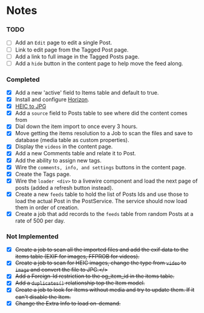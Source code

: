 # Notes

### TODO
- [ ] Add an `Edit` page to edit a single Post.
- [ ] Link to edit page from the Tagged Post page.
- [ ] Add a link to full image in the Tagged Posts page.
- [ ] Add a `hide` button in the content page to help move the feed along.

### Completed
- [x] Add a new 'active' field to Items table and default to true.
- [x] Install and configure [Horizon](https://laravel.com/docs/9.x/horizon).
- [x] [HEIC to JPG](https://blog.genijaho.dev/how-to-add-support-for-heic-images-with-imagemagick-in-php)
- [x] Add a `source` field to Posts table to see where did the content comes from
- [x] Dial down the item import to once every 3 hours.
- [x] Move getting the items resolution to a Job to scan the files and save to database (media table as custom properties).
- [x] Display the `videos` in the content page.
- [x] Add a new Comments table and relate it to Post.
- [x] Add the ability to assign new tags.
- [x] Wire the `comments, info, and settings` buttons in the content page.
- [X] Create the Tags page.
- [x] Wire the `loader <div>` to a livewire component and load the next page of posts (added a refresh button instead).
- [x] Create a new `feeds` table to hold the list of Posts Ids and use those to load the actual Post in the PostService. The service should now load them in order of creation.
- [x] Create a job that add records to the `feeds` table from random Posts at a rate of 500 per day.

### Not Implemented
- [x] <del>Create a job to scan all the imported files and add the exif data to the items table (EXIF for images, FFPROB for videos).</del>
- [x] <del>Create a job to scan for HEIC images, change the type from `video` to `image` and convert the file to JPG.</>
- [x] <del>Add a Foreign-Id restriction to the og_item_id in the items table.</dev>
- [x] <del>Add a `duplicates()` relationship top the Item model.<del>
- [x] <del>Create a job to look for Items without media and try to update them. If it can't disable the Item.</del>
- [x] <del>Change the Extra Info to load on-demand.</del>
